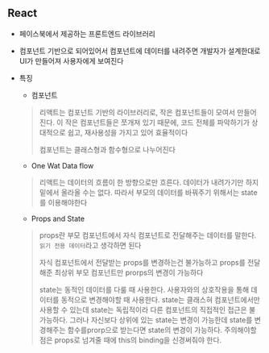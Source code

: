 ## React

- 페이스북에서 제공하는 프론트엔드 라이브러리

- 컴포넌트 기반으로 되어있어서 컴포넌트에 데이터를 내려주면 개발자가 설계한대로 UI가 만들어져 사용자에게 보여진다

- 특징

  - 컴포넌트
  >  리액트는 컴포넌트 기반의 라이브러리로, 작은 컴포넌트들이 모여서 만들어진다. 이 작은 컴포넌트들은 쪼개져 있기 때문에, 코드 전체를 파악하기가 상대적으로 쉽고, 재사용성을 가지고 있어 효율적이다
  >
  > 컴포넌트는 클래스형과 함수형으로 나누어진다

  - One Wat Data flow
  > 리액트는 데이터의 흐름이 한 방향으로만 흐른다. 데이터가 내려가기만 하지 밑에서 올라올 수는 없다. 따라서 부모의 데이터를 바꿔주기 위해서는 state를 이용해야한다

  - Props and State

  > props란 부모 컴포넌트에서 자식 컴포넌트로 전달해주는 데이터를 말한다. `읽기 전용 데이터`라고 생각하면 된다
  >
  > 자식 컴포넌트에서 전달받는 props를 변경하는건 불가능하고 props를 전달해준 최상위 부모 컴포넌트만 prorps의 변경이 가능하다
  >
  > state는 동적인 데이터를 다룰 때 사용한다. 사용자와의 상호작용을 통해 데이터를 동적으로 변경해야할 때 사용한다. state는 클래스혀 컴포넌트에서만 사용할 수 있는데 state는 독립적이라 다른 컴포넌트의 직접적인 접근은 불가능하다. 그러나 자신보다 상위에 있는 state는 변경이 가능한데 state를 변경해주는 함수를prorp으로 받는다면 state의 변경이 가능하다. 주의해야할 점은 props로 넘겨줄 때에 this의 binding을 신경써줘야 한다.